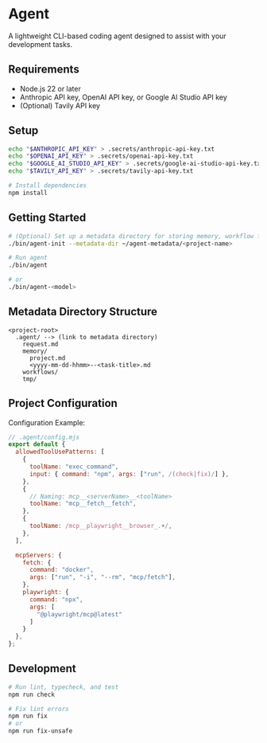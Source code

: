 # Agent

A lightweight CLI-based coding agent designed to assist with your development tasks.

## Requirements

- Node.js 22 or later
- Anthropic API key, OpenAI API key, or Google AI Studio API key
- (Optional) Tavily API key

## Setup

```sh
echo "$ANTHROPIC_API_KEY" > .secrets/anthropic-api-key.txt
echo "$OPENAI_API_KEY" > .secrets/openai-api-key.txt
echo "$GOOGLE_AI_STUDIO_API_KEY" > .secrets/google-ai-studio-api-key.txt
echo "$TAVILY_API_KEY" > .secrets/tavily-api-key.txt
```

```sh
# Install dependencies
npm install
```

## Getting Started

```sh
# (Optional) Set up a metadata directory for storing memory, workflow files, and other resources.
./bin/agent-init --metadata-dir ~/agent-metadata/<project-name>
```

```sh
# Run agent
./bin/agent

# or
./bin/agent-<model>
```

## Metadata Directory Structure

```
<project-root>
  .agent/ --> (link to metadata directory)
    request.md
    memory/
      project.md
      <yyyy-mm-dd-hhmm>--<task-title>.md
    workflows/
    tmp/
```

## Project Configuration

Configuration Example:
```js
// .agent/config.mjs
export default {
  allowedToolUsePatterns: [
    {
      toolName: "exec_command",
      input: { command: "npm", args: ["run", /(check|fix)/] },
    },
    {
      // Naming: mcp__<serverName>__<toolName>
      toolName: "mcp__fetch__fetch",
    },
    {
      toolName: /mcp__playwright__browser_.+/,
    },
  ],

  mcpServers: {
    fetch: {
      command: "docker",
      args: ["run", "-i", "--rm", "mcp/fetch"],
    },
    playwright: {
      command: "npx",
      args: [
        "@playwright/mcp@latest"
      ]
    }
  },
};
```

## Development

```sh
# Run lint, typecheck, and test
npm run check

# Fix lint errors
npm run fix
# or
npm run fix-unsafe
```
